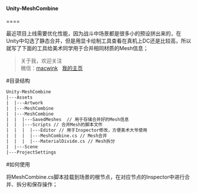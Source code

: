 #### Unity-MeshCombine
====

最近项目上线需要优化性能，因为战斗中场景都是很多小的预设拼出来的，在Unity中勾选了静态合并，但是用显卡绘制工具查看在真机上DC还是比较高，所以就写了下面的工具给美术同学用于合并相同材质的Mesh信息；

> 关于我，欢迎关注  
微信：[macwink]()       [我的主页](https://stoneus.cn)

#目录结构

``` xml
Unity-MeshCombine
|---Assets              
|  |---Artwork 
|  |---MeshCombine 
|  |---MeshCombine
|  |  |---SavedMeshes  // 用于存储合并好的Mesh信息
|  |  |---Scripts // 合并Mesh的脚本文件
|  |  |  |---Editor // 用于Inspector修改，方便美术大爷使用
|  |  |  |---MeshCombine.cs // Mesh合并
|  |  |  |---MaterialDivide.cs // Mesh拆分
|  |---Scene        
|---ProjectSettings 
```

#如何使用

将MeshCombine.cs脚本挂载到场景的根节点，在对应节点的Inspector中进行合并、拆分和保存操作；
